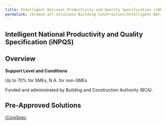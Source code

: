```yaml
---
title: Intelligent National Productivity and Quality Specification (iNPQS)
permalink: /browse-all-solutions-Building-Construction/Intelligent-National-Productivity-and-Quality-Specification--iNPQS-
---
```


## Intelligent National Productivity and Quality Specification (iNPQS)
## Overview

**Support Level and Conditions**

Up to 70% for SMEs, N.A. for non-SMEs

Funded and administrated by Building and Construction Authority (BCA).

## Pre-Approved Solutions

<a href='/productivity-solutions-grant/solutionrepo/solution1754' target='_blank'>iCoreSpec</a><br>
